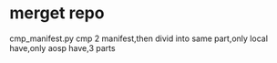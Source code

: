 merget repo
===========
cmp_manifest.py
    cmp 2 manifest,then divid into same part,only local have,only aosp have,3 parts


